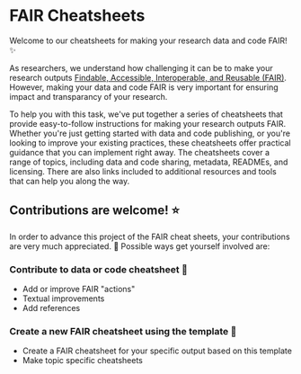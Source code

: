 # FAIR Cheatsheets

Welcome to our cheatsheets for making your research data and code FAIR! :sparkles:

As researchers, we understand how challenging it can be to make your research outputs [Findable, Accessible, Interoperable, and Reusable (FAIR)](https://en.wikipedia.org/wiki/FAIR_data). However, making your data and code FAIR is very important for ensuring impact and transparancy of your research.

To help you with this task, we've put together a series of cheatsheets that provide easy-to-follow instructions for making your research outputs FAIR. Whether you're just getting started with data and code publishing, or you're looking to improve your existing practices, these cheatsheets offer practical guidance that you can implement right away. The cheatsheets cover a range of topics, including data and code sharing, metadata, READMEs, and licensing. There are also links included to additional resources and tools that can help you along the way.

## Contributions are welcome! :star:

In order to advance this project of the FAIR cheat sheets, your contributions are very much appreciated. :raised_hands: Possible ways get yourself involved are:

### Contribute to data or code cheatsheet :pencil:

- Add or improve FAIR "actions"
- Textual improvements
- Add references

### Create a new FAIR cheatsheet using the template :page_facing_up:

- Create a FAIR cheatsheet for your specific output based on this template
- Make topic specific cheatsheets
